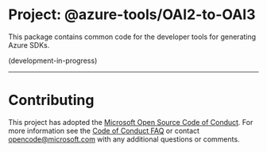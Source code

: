 # Project: @azure-tools/OAI2-to-OAI3

This package contains common code for the developer tools for generating Azure SDKs.

(development-in-progress)

----

# Contributing

This project has adopted the [Microsoft Open Source Code of Conduct](https://opensource.microsoft.com/codeofconduct/). For more information see the [Code of Conduct FAQ](https://opensource.microsoft.com/codeofconduct/faq/) or contact [opencode@microsoft.com](mailto:opencode@microsoft.com) with any additional questions or comments.
